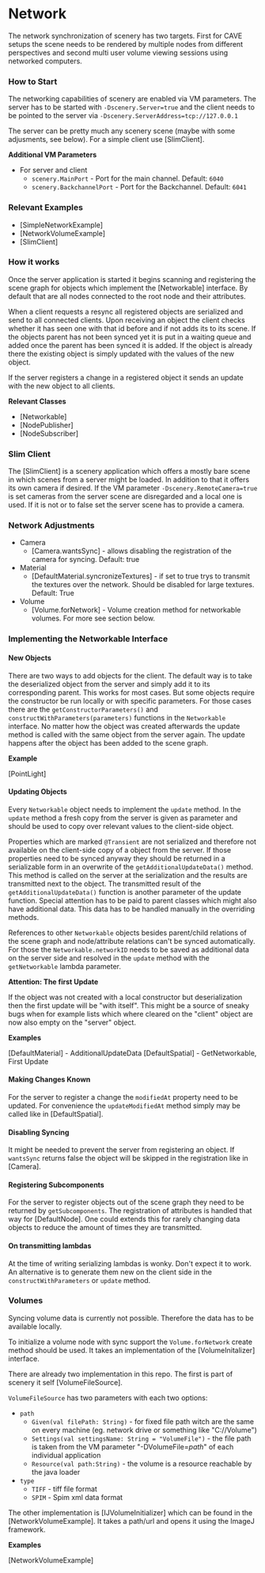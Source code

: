 # Network

The network synchronization of scenery has two targets. First for CAVE setups the scene needs to be rendered by multiple nodes from different perspectives and second multi user volume viewing sessions using networked computers.

### How to Start

The networking capabilities of scenery are enabled via VM parameters. The server has to be started with `-Dscenery.Server=true` and the client needs to be pointed to the server via `-Dscenery.ServerAddress=tcp://127.0.0.1`

The server can be pretty much any scenery scene (maybe with some adjusments, see below). For a simple client use \[SlimClient].

**Additional VM Parameters**

* For server and client
  * `scenery.MainPort` - Port for the main channel. Default: `6040`
  * `scenery.BackchannelPort` - Port for the Backchannel. Default: `6041`

### Relevant Examples

* \[SimpleNetworkExample]
* \[NetworkVolumeExample]
* \[SlimClient]

### How it works

Once the server application is started it begins scanning and registering the scene graph for objects which implement the \[Networkable] interface. By default that are all nodes connected to the root node and their attributes.

When a client requests a resync all registered objects are serialized and send to all connected clients. Upon receiving an object the client checks whether it has seen one with that id before and if not adds its to its scene. If the objects parent has not been synced yet it is put in a waiting queue and added once the parent has been synced it is added. If the object is already there the existing object is simply updated with the values of the new object.

If the server registers a change in a registered object it sends an update with the new object to all clients.

**Relevant Classes**

* \[Networkable]
* \[NodePublisher]
* \[NodeSubscriber]

### Slim Client

The \[SlimClient] is a scenery application which offers a mostly bare scene in which scenes from a server might be loaded. In addition to that it offers its own camera if desired. If the VM parameter `-Dscenery.RemoteCamera=true` is set cameras from the server scene are disregarded and a local one is used. If it is not or to false set the server scene has to provide a camera.

### Network Adjustments

* Camera
  * \[Camera.wantsSync] - allows disabling the registration of the camera for syncing. Default: true
* Material
  * \[DefaultMaterial.syncronizeTextures] - if set to true trys to transmit the textures over the network. Should be disabled for large textures. Default: True
* Volume
  * \[Volume.forNetwork] - Volume creation method for networkable volumes. For more see section below.

### Implementing the Networkable Interface

#### New Objects

There are two ways to add objects for the client. The default way is to take the deserialized object from the server and simply add it to its corresponding parent. This works for most cases. But some objects require the constructor be run locally or with specific parameters. For those cases there are the `getConstructorParameters()` and `constructWithParameters(parameters)` functions in the `Networkable` interface. No matter how the object was created afterwards the update method is called with the same object from the server again. The update happens after the object has been added to the scene graph.

**Example**

\[PointLight]

#### Updating Objects

Every `Networkable` object needs to implement the `update` method. In the `update` method a fresh copy from the server is given as parameter and should be used to copy over relevant values to the client-side object.

Properties which are marked `@Transient` are not serialized and therefore not available on the client-side copy of a object from the server. If those properties need to be synced anyway they should be returned in a serializable form in an overwrite of the `getAdditionalUpdateData()` method. This method is called on the server at the serialization and the results are transmitted next to the object. The transmitted result of the `getAdditionalUpdateData()` function is another parameter of the update function. Special attention has to be paid to parent classes which might also have additional data. This data has to be handled manually in the overriding methods.

References to other `Networkable` objects besides parent/child relations of the scene graph and node/attribute relations can't be synced automatically. For those the `Networkable.networkID` needs to be saved as additional data on the server side and resolved in the `update` method with the `getNetworkable` lambda parameter.

**Attention: The first Update**

If the object was not created with a local constructor but deserialization then the first update will be "with itself". This might be a source of sneaky bugs when for example lists which where cleared on the "client" object are now also empty on the "server" object.

**Examples**

\[DefaultMaterial] - AdditionalUpdateData \[DefaultSpatial] - GetNetworkable, First Update

#### Making Changes Known

For the server to register a change the `modifiedAt` property need to be updated. For convenience the `updateModifiedAt` method simply may be called like in \[DefaultSpatial].

#### Disabling Syncing

It might be needed to prevent the server from registering an object. If `wantsSync` returns false the object will be skipped in the registration like in \[Camera].

#### Registering Subcomponents

For the server to register objects out of the scene graph they need to be returned by `getSubcomponents`. The registration of attributes is handled that way for \[DefaultNode]. One could extends this for rarely changing data objects to reduce the amount of times they are transmitted.

#### On transmitting lambdas

At the time of writing serializing lambdas is wonky. Don't expect it to work. An alternative is to generate them new on the client side in the `constructWithParameters` or `update` method.

### Volumes

Syncing volume data is currently not possible. Therefore the data has to be available locally.

To initialize a volume node with sync support the `Volume.forNetwork` create method should be used. It takes an implementation of the \[VolumeInitalizer] interface.

There are already two implementation in this repo. The first is part of scenery it self \[VolumeFileSource].

`VolumeFileSource` has two parameters with each two options:

* `path`
  * `Given(val filePath: String)` - for fixed file path witch are the same on every machine (eg. network drive or something like "C://Volume")
  * `Settings(val settingsName: String = "VolumeFile")` - the file path is taken from the VM parameter "-DVolumeFile=$path$" of each individual application
  * `Resource(val path:String)` - the volume is a resource reachable by the java loader
* `type`
  * `TIFF` - tiff file format
  * `SPIM` - Spim xml data format

The other implementation is \[IJVolumeInitializer] which can be found in the \[NetworkVolumeExample]. It takes a path/url and opens it using the ImageJ framework.

**Examples**

\[NetworkVolumeExample]
